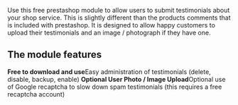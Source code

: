 Use this free prestashop module to allow users to submit testimonials about your shop service.  This is slightly different than the products comments that is included with prestashop.  It is designed to allow happy customers to upload their testimonials and an image / photograph if they have one.


## The module features ##

**Free to download and use**Easy administration of testimonials (delete, disable, backup, enable)
**Optional User Photo / Image Upload**Optional use of Google recaptcha to slow down spam testimonials (this requires a free recaptcha account)
